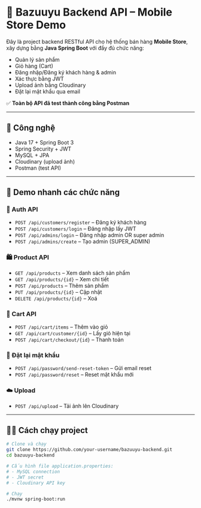 # 🛒 Bazuuyu Backend API – Mobile Store Demo

Đây là project backend RESTful API cho hệ thống bán hàng **Mobile Store**, xây dựng bằng **Java Spring Boot** với đầy đủ chức năng:

- Quản lý sản phẩm
- Giỏ hàng (Cart)
- Đăng nhập/Đăng ký khách hàng & admin
- Xác thực bằng JWT
- Upload ảnh bằng Cloudinary
- Đặt lại mật khẩu qua email

✅ **Toàn bộ API đã test thành công bằng Postman**

---

## 🚀 Công nghệ

- Java 17 + Spring Boot 3
- Spring Security + JWT
- MySQL + JPA
- Cloudinary (upload ảnh)
- Postman (test API)

---

## 🧪 Demo nhanh các chức năng

### 👤 Auth API
- `POST /api/customers/register` – Đăng ký khách hàng
- `POST /api/customers/login` – Đăng nhập lấy JWT
- `POST /api/admins/login` – Đăng nhập admin OR super admin
- `POST /api/admins/create` – Tạo admin (SUPER_ADMIN)

### 🛍️ Product API
- `GET /api/products` – Xem danh sách sản phẩm
- `GET /api/products/{id}` – Xem chi tiết
- `POST /api/products` – Thêm sản phẩm
- `PUT /api/products/{id}` – Cập nhật
- `DELETE /api/products/{id}` – Xoá

### 🛒 Cart API
- `POST /api/cart/items` – Thêm vào giỏ
- `GET /api/cart/customer/{id}` – Lấy giỏ hiện tại
- `POST /api/cart/checkout/{id}` – Thanh toán

### 🔁 Đặt lại mật khẩu
- `POST /api/password/send-reset-token` – Gửi email reset
- `POST /api/password/reset` – Reset mật khẩu mới

### ☁️ Upload
- `POST /api/upload` – Tải ảnh lên Cloudinary

---

## 🧑‍💻 Cách chạy project

```bash
# Clone và chạy
git clone https://github.com/your-username/bazuuyu-backend.git
cd bazuuyu-backend

# Cấu hình file application.properties:
# - MySQL connection
# - JWT secret
# - Cloudinary API key

# Chạy
./mvnw spring-boot:run
